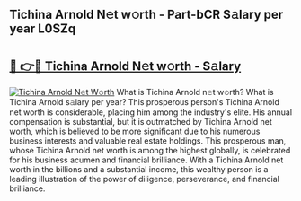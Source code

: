 ## Tichina Arnold N𝚎t w𝚘rth - Part-bCR S𝚊lary per year L0SZq

# <h2><a href="http://gc0md3u.nevu.top/?p=Tichina+Arnold">🔗 👉🔴 Tichina Arnold N𝚎t w𝚘rth - S𝚊lary</a></h2>

[![Tichina Arnold N𝚎t W𝚘rth](https://i.imgur.com/Oavwk0R.jpeg)](http://gc0md3u.nevu.top/?p=Tichina+Arnold)
What is Tichina Arnold n𝚎t w𝚘rth? What is Tichina Arnold s𝚊lary per year?
This prosperous person's Tichina Arnold net worth is considerable, placing him among the industry's elite. His annual compensation is substantial, but it is outmatched by Tichina Arnold net worth, which is believed to be more significant due to his numerous business interests and valuable real estate holdings. This prosperous man, whose Tichina Arnold net worth is among the highest globally, is celebrated for his business acumen and financial brilliance. With a Tichina Arnold net worth in the billions and a substantial income, this wealthy person is a leading illustration of the power of diligence, perseverance, and financial brilliance.
